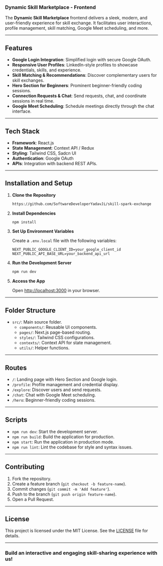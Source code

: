 ### Dynamic Skill Marketplace - Frontend

The **Dynamic Skill Marketplace** frontend delivers a sleek, modern, and user-friendly experience for skill exchange. It facilitates user interactions, profile management, skill matching, Google Meet scheduling, and more.

---

## Features

- **Google Login Integration**: Simplified login with secure Google OAuth.
- **Responsive User Profiles**: LinkedIn-style profiles to showcase credentials, skills, and experience.
- **Skill Matching & Recommendations**: Discover complementary users for skill exchanges.
- **Hero Section for Beginners**: Prominent beginner-friendly coding sessions.
- **Connection Requests & Chat**: Send requests, chat, and coordinate sessions in real time.
- **Google Meet Scheduling**: Schedule meetings directly through the chat interface.

---

## Tech Stack

- **Framework**: React.js
- **State Management**: Context API / Redux
- **Styling**: Tailwind CSS, Sadcn UI
- **Authentication**: Google OAuth
- **APIs**: Integration with backend REST APIs.


---

## Installation and Setup

1. **Clone the Repository**
    
    ```bash
   https://github.com/SoftwareDeveloperYadavJi/skill-spark-exchange
    
    ```
    
2. **Install Dependencies**
    
    ```bash
    npm install
    
    ```
    
3. **Set Up Environment Variables**
    
    Create a `.env.local` file with the following variables:
    ```
    NEXT_PUBLIC_GOOGLE_CLIENT_ID=your_google_client_id
    NEXT_PUBLIC_API_BASE_URL=your_backend_api_url
    ```
    
4. **Run the Development Server**
    
    ```bash
    npm run dev
    ```
    
5. **Access the App**
    
    Open [http://localhost:3000](http://localhost:3000/) in your browser.
    

---

## Folder Structure

- `src/`: Main source folder.
    - `components/`: Reusable UI components.
    - `pages/`: Next.js page-based routing.
    - `styles/`: Tailwind CSS configurations.
    - `contexts/`: Context API for state management.
    - `utils/`: Helper functions.

---

## Routes

- `/`: Landing page with Hero Section and Google login.
- `/profile`: Profile management and credential display.
- `/explore`: Discover users and send requests.
- `/chat`: Chat with Google Meet scheduling.
- `/hero`: Beginner-friendly coding sessions.

---

## Scripts

- `npm run dev`: Start the development server.
- `npm run build`: Build the application for production.
- `npm start`: Run the application in production mode.
- `npm run lint`: Lint the codebase for style and syntax issues.

---

## Contributing

1. Fork the repository.
2. Create a feature branch (`git checkout -b feature-name`).
3. Commit changes (`git commit -m 'Add feature'`).
4. Push to the branch (`git push origin feature-name`).
5. Open a Pull Request.

---

## License

This project is licensed under the MIT License. See the [LICENSE](https://chatgpt.com/c/LICENSE) file for details.

---

### Build an interactive and engaging skill-sharing experience with us!